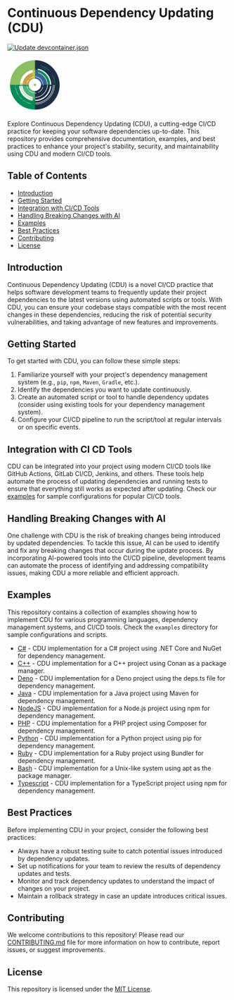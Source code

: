 # Continuous Dependency Updating (CDU)
[![Update devcontainer.json](https://github.com/genome21/CDU/actions/workflows/update_devcontainer.yml/badge.svg)](https://github.com/genome21/CDU/actions/workflows/update_devcontainer.yml)

<img src="./assets/18.png" width="125" height="125">

Explore Continuous Dependency Updating (CDU), a cutting-edge CI/CD practice for keeping your software dependencies up-to-date. This repository provides comprehensive documentation, examples, and best practices to enhance your project's stability, security, and maintainability using CDU and modern CI/CD tools.

## Table of Contents

- [Introduction](#introduction)
- [Getting Started](#getting-started)
- [Integration with CI/CD Tools](#integration-with-ci-cd-tools)
- [Handling Breaking Changes with AI](#handling-breaking-changes-with-ai)
- [Examples](#examples)
- [Best Practices](#best-practices)
- [Contributing](#contributing)
- [License](#license)

## Introduction

Continuous Dependency Updating (CDU) is a novel CI/CD practice that helps software development teams to frequently update their project dependencies to the latest versions using automated scripts or tools. With CDU, you can ensure your codebase stays compatible with the most recent changes in these dependencies, reducing the risk of potential security vulnerabilities, and taking advantage of new features and improvements.

## Getting Started

To get started with CDU, you can follow these simple steps:

1. Familiarize yourself with your project's dependency management system (e.g., `pip`, `npm`, `Maven`, `Gradle`, etc.).
2. Identify the dependencies you want to update continuously.
3. Create an automated script or tool to handle dependency updates (consider using existing tools for your dependency management system).
4. Configure your CI/CD pipeline to run the script/tool at regular intervals or on specific events.

## Integration with CI CD Tools

CDU can be integrated into your project using modern CI/CD tools like GitHub Actions, GitLab CI/CD, Jenkins, and others. These tools help automate the process of updating dependencies and running tests to ensure that everything still works as expected after updating. Check our [examples](#examples) for sample configurations for popular CI/CD tools.

## Handling Breaking Changes with AI

One challenge with CDU is the risk of breaking changes being introduced by updated dependencies. To tackle this issue, AI can be used to identify and fix any breaking changes that occur during the update process. By incorporating AI-powered tools into the CI/CD pipeline, development teams can automate the process of identifying and addressing compatibility issues, making CDU a more reliable and efficient approach.

## Examples

This repository contains a collection of examples showing how to implement CDU for various programming languages, dependency management systems, and CI/CD tools. Check the `examples` directory for sample configurations and scripts.

- [C#](./examples/csharp.yml) - CDU implementation for a C# project using .NET Core and NuGet for dependency management.
- [C++](./examples/cpp.yml) - CDU implementation for a C++ project using Conan as a package manager.
- [Deno](./examples/deno.yml) - CDU implementation for a Deno project using the deps.ts file for dependency management.
- [Java](./examples/java.yml) - CDU implementation for a Java project using Maven for dependency management.
- [NodeJS](./examples/nodejs.yml) - CDU implementation for a Node.js project using npm for dependency management.
- [PHP](./examples/php.yml) - CDU implementation for a PHP project using Composer for dependency management.
- [Python](./examples/python.yml) - CDU implementation for a Python project using pip for dependency management.
- [Ruby](./examples/ruby.yml) - CDU implementation for a Ruby project using Bundler for dependency management.
- [Bash](./examples/bash.yml) - CDU implementation for a Unix-like system using apt as the package manager.
- [Typescript](./examples/typescript.yml) - CDU implementation for a TypeScript project using npm for dependency management.

## Best Practices

Before implementing CDU in your project, consider the following best practices:

- Always have a robust testing suite to catch potential issues introduced by dependency updates.
- Set up notifications for your team to review the results of dependency updates and tests.
- Monitor and track dependency updates to understand the impact of changes on your project.
- Maintain a rollback strategy in case an update introduces critical issues.

## Contributing

We welcome contributions to this repository! Please read our [CONTRIBUTING.md](CONTRIBUTING.md) file for more information on how to contribute, report issues, or suggest improvements.

## License

This repository is licensed under the [MIT License](LICENSE).
